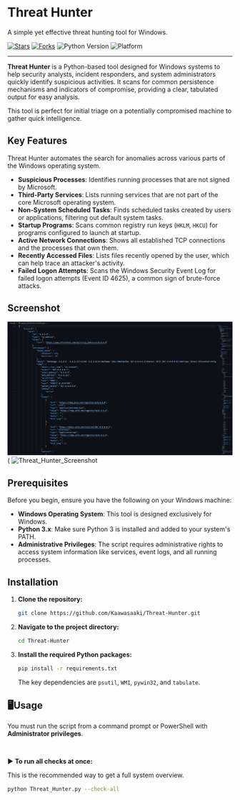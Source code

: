 
  <h1>Threat Hunter</h1>
  <p>A simple yet effective threat hunting tool for Windows.</p>

  <p>
    <a href="https://github.com/Kaawasaaki/Threat-Hunter/stargazers"><img src="https://img.shields.io/github/stars/Kaawasaaki/Threat-Hunter?style=for-the-badge&color=blue" alt="Stars"></a>
    <a href="https://github.com/Kaawasaaki/Threat-Hunter/network/members"><img src="https://img.shields.io/github/forks/Kaawasaaki/Threat-Hunter?style=for-the-badge&color=green" alt="Forks"></a>
    <img src="https://img.shields.io/badge/Python-3.x-blue?style=for-the-badge&logo=python" alt="Python Version">
    <img src="https://img.shields.io/badge/Platform-Windows-lightgrey?style=for-the-badge&logo=windows" alt="Platform">
  </p>
</div>

---

**Threat Hunter** is a Python-based tool designed for Windows systems to help security analysts, incident responders, and system administrators quickly identify suspicious activities. It scans for common persistence mechanisms and indicators of compromise, providing a clear, tabulated output for easy analysis.

This tool is perfect for initial triage on a potentially compromised machine to gather quick intelligence.

##  Key Features

Threat Hunter automates the search for anomalies across various parts of the Windows operating system.

*   **Suspicious Processes**: Identifies running processes that are not signed by Microsoft.
*   **Third-Party Services**: Lists running services that are not part of the core Microsoft operating system.
*   **Non-System Scheduled Tasks**: Finds scheduled tasks created by users or applications, filtering out default system tasks.
*   **Startup Programs**: Scans common registry run keys (`HKLM`, `HKCU`) for programs configured to launch at startup.
*   **Active Network Connections**: Shows all established TCP connections and the processes that own them.
*   **Recently Accessed Files**: Lists files recently opened by the user, which can help trace an attacker's activity.
*   **Failed Logon Attempts**: Scans the Windows Security Event Log for failed logon attempts (Event ID 4625), a common sign of brute-force attacks.

## Screenshot

![Threat Hunter Screenshot](Screenshots/json_output.png)(
![Threat_Hunter_Screenshot](Screenshots/csv_output.jpg)

## Prerequisites

Before you begin, ensure you have the following on your Windows machine:

*   **Windows Operating System**: This tool is designed exclusively for Windows.
*   **Python 3.x**: Make sure Python 3 is installed and added to your system's PATH.
*   **Administrative Privileges**: The script requires administrative rights to access system information like services, event logs, and all running processes.

##  Installation

1.  **Clone the repository:**
    ```sh
    git clone https://github.com/Kaawasaaki/Threat-Hunter.git
    ```

2.  **Navigate to the project directory:**
    ```sh
    cd Threat-Hunter
    ```

3.  **Install the required Python packages:**
    ```sh
    pip install -r requirements.txt
    ```
    The key dependencies are `psutil`, `WMI`, `pywin32`, and `tabulate`.

## 🖥Usage

You must run the script from a command prompt or PowerShell with **Administrator privileges**.

<br>

▶ **To run all checks at once:**

This is the recommended way to get a full system overview.

```sh
python Threat_Hunter.py --check-all
